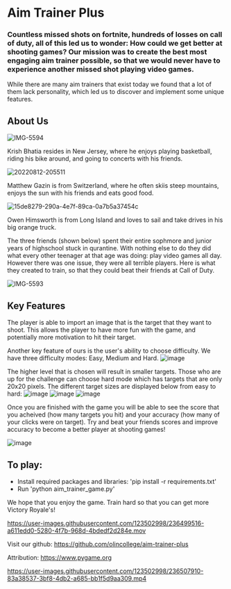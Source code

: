 # Aim Trainer Plus

### Countless missed shots on fortnite, hundreds of losses on call of duty, all of this led us to wonder: How could we get better at shooting games? Our mission was to create the best most engaging aim trainer possible, so that we would never have to experience another missed shot playing video games.

While there are many aim trainers that exist today we found that a lot of them lack personality, which led us to discover and implement some unique features. 

## About Us

![IMG-5594](https://user-images.githubusercontent.com/123502998/236361683-aad8e589-595a-4056-83d7-95d3169fc97d.jpg)

Krish Bhatia resides in New Jersey, where he enjoys playing basketball, riding his bike around, and going to concerts with his friends.

![20220812-205511](https://user-images.githubusercontent.com/123502998/236361661-f9f4a76b-9d0a-43d7-97f2-1436103537b1.jpg)

Matthew Gazin is from Switzerland, where he often skiis steep mountains, enjoys the sun with his friends and eats good food.

![15de8279-290a-4e7f-89ca-0a7b5a37454c](https://user-images.githubusercontent.com/123502998/236358801-18232079-e909-4df3-8bad-96204d4866d2.jpg)

Owen Himsworth is from Long Island and loves to sail and take drives in his big orange truck.

The three friends (shown below) spent their entire sophmore and junior years of highschool stuck in qurantine. With nothing else to do they did what every other teenager at that age was doing: play video games all day. However there was one issue, they were all terrible players. Here is what they created to train, so that they could beat their friends at Call of Duty.

![IMG-5593](https://user-images.githubusercontent.com/123502998/236361637-aad01b92-50c1-411d-a450-f99887188a6d.jpg)

## Key Features
The player is able to import an image that is the target that they want to shoot. This allows the player to have more fun with the game, and potentially more motivation to hit their target. 

Another key feature of ours is the user's ability to choose difficulty. We have three difficulty modes: Easy, Medium and Hard. 
![image](https://user-images.githubusercontent.com/123502998/236355381-a62e3c2e-513e-4a79-ae71-338ff6d99758.png)

The higher level that is chosen will result in smaller targets. Those who are up for the challenge can choose hard mode which has targets that are only 20x20 pixels. The different target sizes are displayed below from easy to hard:
![image](https://user-images.githubusercontent.com/123502998/236355623-ec4ddd0f-0c26-445b-bfb0-de563619ccd1.png)
![image](https://user-images.githubusercontent.com/123502998/236355596-2eb2ba20-8342-404c-b6b3-8276706b7d97.png)
![image](https://user-images.githubusercontent.com/123502998/236356008-5d8749ba-b5d6-45d9-869a-4e4463d5428a.png)

Once you are finished with the game you will be able to see the score that you acheived (how many targets you hit) and your accuracy (how many of your clicks were on target). Try and beat your friends scores and improve accuracy to become a better player at shooting games!

![image](https://user-images.githubusercontent.com/123502998/236356067-f9bd72c5-9612-4dbc-8816-a1cb870ab039.png)

## To play:
- Install required packages and libraries: 'pip install -r requirements.txt'
- Run 'python aim_trainer_game.py'

We hope that you enjoy the game. Train hard so that you can get more Victory Royale's!

https://user-images.githubusercontent.com/123502998/236499516-a611edd0-5280-4f7b-968d-4bdedf2d284e.mov

Visit our github: 
https://github.com/olincollege/aim-trainer-plus

Attribution: 
https://www.pygame.org

https://user-images.githubusercontent.com/123502998/236507910-83a38537-3bf8-4db2-a685-bb1f5d9aa309.mp4



